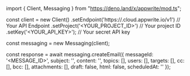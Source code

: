 import { Client, Messaging } from "https://deno.land/x/appwrite/mod.ts";

const client = new Client()
    .setEndpoint('https://<REGION>.cloud.appwrite.io/v1') // Your API Endpoint
    .setProject('<YOUR_PROJECT_ID>') // Your project ID
    .setKey('<YOUR_API_KEY>'); // Your secret API key

const messaging = new Messaging(client);

const response = await messaging.createEmail({
    messageId: '<MESSAGE_ID>',
    subject: '<SUBJECT>',
    content: '<CONTENT>',
    topics: [],
    users: [],
    targets: [],
    cc: [],
    bcc: [],
    attachments: [],
    draft: false,
    html: false,
    scheduledAt: ''
});
